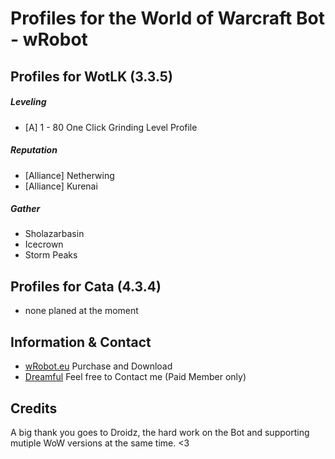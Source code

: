 # Profiles for the World of Warcraft Bot - wRobot

## Profiles for WotLK (3.3.5)

##### Leveling
 * [A] 1 - 80 One Click Grinding Level Profile

##### Reputation
 * [Alliance] Netherwing
 * [Alliance] Kurenai

##### Gather
 * Sholazarbasin
 * Icecrown
 * Storm Peaks
 
## Profiles for Cata (4.3.4)
 * none planed at the moment


## Information & Contact

 * [wRobot.eu](http://wrobot.eu) Purchase and Download
 * [Dreamful](http://wrobot.eu/profile/28878-dreamful/) Feel free to Contact me (Paid Member only)

## Credits

A big thank you goes to Droidz, the hard work on the Bot and supporting mutiple WoW versions at the same time. <3 
